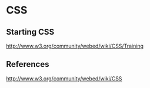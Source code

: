 # CSS

## Starting CSS

http://www.w3.org/community/webed/wiki/CSS/Training

## References

http://www.w3.org/community/webed/wiki/CSS
